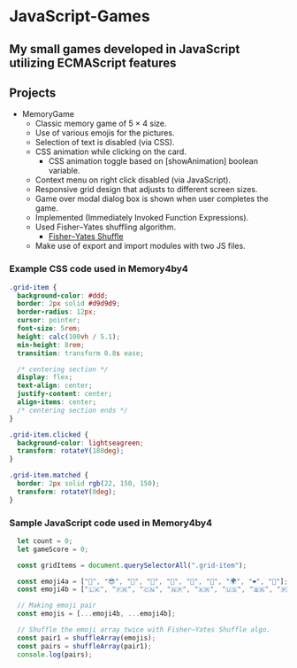 # JavaScript-Games
My small games developed in JavaScript utilizing ECMAScript features
----
## Projects
- MemoryGame
    - Classic memory game of 5 × 4 size.
    - Use of various emojis for the pictures.
    - Selection of text is disabled (via CSS).
    - CSS animation while clicking on the card.
      - CSS animation toggle based on [showAnimation] boolean variable.
    - Context menu on right click disabled (via JavaScript).
    - Responsive grid design that adjusts to different screen sizes.
    - Game over modal dialog box is shown when user completes the game.
    - Implemented (Immediately Invoked Function Expressions).
    - Used Fisher–Yates shuffling algorithm.
      - [Fisher–Yates Shuffle](https://bost.ocks.org/mike/shuffle/)
    - Make use of export and import modules with two JS files.

### Example CSS code used in Memory4by4
```css
.grid-item {
  background-color: #ddd;
  border: 2px solid #d9d9d9;
  border-radius: 12px;
  cursor: pointer;
  font-size: 5rem;
  height: calc(100vh / 5.1);
  min-height: 8rem;
  transition: transform 0.8s ease;

  /* centering section */
  display: flex;
  text-align: center;
  justify-content: center;
  align-items: center;
  /* centering section ends */
}

.grid-item.clicked {
  background-color: lightseagreen;
  transform: rotateY(180deg);
}

.grid-item.matched {
  border: 2px solid rgb(22, 150, 150);
  transform: rotateY(0deg);
}
```
### Sample JavaScript code used in Memory4by4
```javascript
  let count = 0;
  let gameScore = 0;

  const gridItems = document.querySelectorAll(".grid-item");

  const emoji4a = ["🐶", "😎", "🐼", "🤖", "👻", "🚀", "🦄", "🌍", "❤️", "🐢"];
  const emoji4b = ["🇱🇰", "🇫🇷", "🇨🇳", "🇳🇵", "🇰🇷", "🇺🇸", "🇧🇷", "🇵🇰", "🇮🇳", "🇵🇹"];

  // Making emoji pair
  const emojis = [...emoji4b, ...emoji4b];

  // Shuffle the emoji array twice with Fisher–Yates Shuffle algo.
  const pair1 = shuffleArray(emojis);
  const pairs = shuffleArray(pair1);
  console.log(pairs);
  ```
